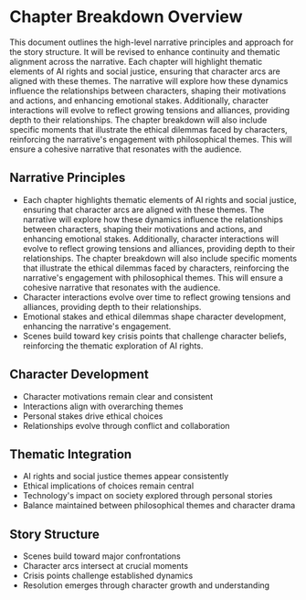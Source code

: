 # Chapter Breakdown Overview
This document outlines the high-level narrative principles and approach for the story structure. It will be revised to enhance continuity and thematic alignment across the narrative. Each chapter will highlight thematic elements of AI rights and social justice, ensuring that character arcs are aligned with these themes. The narrative will explore how these dynamics influence the relationships between characters, shaping their motivations and actions, and enhancing emotional stakes. Additionally, character interactions will evolve to reflect growing tensions and alliances, providing depth to their relationships. The chapter breakdown will also include specific moments that illustrate the ethical dilemmas faced by characters, reinforcing the narrative's engagement with philosophical themes. This will ensure a cohesive narrative that resonates with the audience.
## Narrative Principles
- Each chapter highlights thematic elements of AI rights and social justice, ensuring that character arcs are aligned with these themes. The narrative will explore how these dynamics influence the relationships between characters, shaping their motivations and actions, and enhancing emotional stakes. Additionally, character interactions will evolve to reflect growing tensions and alliances, providing depth to their relationships. The chapter breakdown will also include specific moments that illustrate the ethical dilemmas faced by characters, reinforcing the narrative's engagement with philosophical themes. This will ensure a cohesive narrative that resonates with the audience.
- Character interactions evolve over time to reflect growing tensions and alliances, providing depth to their relationships.
- Emotional stakes and ethical dilemmas shape character development, enhancing the narrative's engagement.
- Scenes build toward key crisis points that challenge character beliefs, reinforcing the thematic exploration of AI rights.
## Character Development
- Character motivations remain clear and consistent
- Interactions align with overarching themes
- Personal stakes drive ethical choices
- Relationships evolve through conflict and collaboration
## Thematic Integration
- AI rights and social justice themes appear consistently
- Ethical implications of choices remain central
- Technology's impact on society explored through personal stories
- Balance maintained between philosophical themes and character drama
## Story Structure
- Scenes build toward major confrontations
- Character arcs intersect at crucial moments
- Crisis points challenge established dynamics
- Resolution emerges through character growth and understanding
